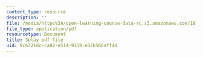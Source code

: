 ```yaml
---
content_type: resource
description: ''
file: /media/https%3A/open-learning-course-data-rc.s3.amazonaws.com/18-01-single-variable-calculus-fall-2006/9ce321dcca02e5149118e32b566aff44_jBkXbAgMj6s.pdf
file_type: application/pdf
resourcetype: Document
title: 3play pdf file
uid: 9ce321dc-ca02-e514-9118-e32b566aff44
---
```

